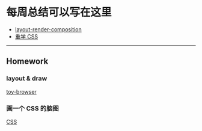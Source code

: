 # 每周总结可以写在这里

- [layout-render-composition](./layout-render-composition.md)
- [重学 CSS](./css.md)

---

## Homework

### layout & draw

[toy-browser](https://github.com/JackFGreen/toy-browser)

### 画一个 CSS 的脑图

[CSS](./CSS.png)
